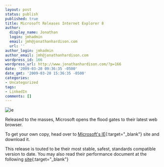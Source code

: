 ```yaml
---
layout: post
status: publish
published: true
title: Microsoft Releases Internet Explorer 8
author:
  display_name: Jonathan
  login: jmhadmin
  email: jmh@jonathanhardison.com
  url: ''
author_login: jmhadmin
author_email: jmh@jonathanhardison.com
wordpress_id: 166
wordpress_url: http://www.jonathanhardison.com/?p=166
date: '2009-03-20 09:36:35 -0500'
date_gmt: '2009-03-20 15:36:35 -0500'
categories:
- Uncategorized
tags:
- LinkedIn
comments: []
---
```

![ie]({{site.base}}/imagecontent/2009/03/2009-03-20_1033.png)

Released to the masses, Microsoft opens the flood gates to their latest web browser.

To get your own copy, head over to [Microsoft's IE](http://www.microsoft.com/windows/internet-explorer/default.aspx){:target="_blank"} site and download it.

This release is touted to be their most stable, safest, standards compatible version to date. You may also read their performance document at the following [site](http://www.microsoft.com/downloads/details.aspx?FamilyID=cd8932f3-b4be-4e0e-a73b-4a373d85146d&amp;displaylang=en){:target="_blank"}
